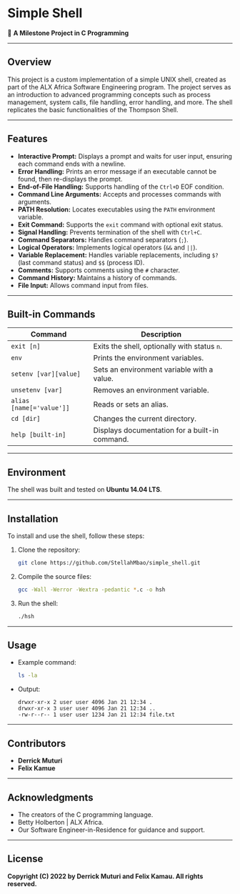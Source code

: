 # Simple Shell

🚀 **A Milestone Project in C Programming**  

---

## **Overview**

This project is a custom implementation of a simple UNIX shell, created as part of the ALX Africa Software Engineering program. The project serves as an introduction to advanced programming concepts such as process management, system calls, file handling, error handling, and more. The shell replicates the basic functionalities of the Thompson Shell.

---

## **Features**

- **Interactive Prompt:** Displays a prompt and waits for user input, ensuring each command ends with a newline.
- **Error Handling:** Prints an error message if an executable cannot be found, then re-displays the prompt.
- **End-of-File Handling:** Supports handling of the `Ctrl+D` EOF condition.
- **Command Line Arguments:** Accepts and processes commands with arguments.
- **PATH Resolution:** Locates executables using the `PATH` environment variable.
- **Exit Command:** Supports the `exit` command with optional exit status.
- **Signal Handling:** Prevents termination of the shell with `Ctrl+C`.
- **Command Separators:** Handles command separators (`;`).
- **Logical Operators:** Implements logical operators (`&&` and `||`).
- **Variable Replacement:** Handles variable replacements, including `$?` (last command status) and `$$` (process ID).
- **Comments:** Supports comments using the `#` character.
- **Command History:** Maintains a history of commands.
- **File Input:** Allows command input from files.

---

## **Built-in Commands**

| Command            | Description                                           |
|--------------------|-------------------------------------------------------|
| `exit [n]`         | Exits the shell, optionally with status `n`.          |
| `env`              | Prints the environment variables.                    |
| `setenv [var][value]` | Sets an environment variable with a value.         |
| `unsetenv [var]`   | Removes an environment variable.                     |
| `alias [name[='value']]` | Reads or sets an alias.                        |
| `cd [dir]`         | Changes the current directory.                       |
| `help [built-in]`  | Displays documentation for a built-in command.       |

---

## **Environment**

The shell was built and tested on **Ubuntu 14.04 LTS**.

---

## **Installation**

To install and use the shell, follow these steps:

1. Clone the repository:
   ```bash
   git clone https://github.com/StellahMbao/simple_shell.git
   ```

2. Compile the source files:
   ```bash
   gcc -Wall -Werror -Wextra -pedantic *.c -o hsh
   ```

3. Run the shell:
   ```bash
   ./hsh
   ```

---

## **Usage**

- Example command:
  ```bash
  ls -la
  ```
- Output:
  ```
  drwxr-xr-x 2 user user 4096 Jan 21 12:34 .
  drwxr-xr-x 3 user user 4096 Jan 21 12:34 ..
  -rw-r--r-- 1 user user 1234 Jan 21 12:34 file.txt
  ```

---

## **Contributors**

- **Derrick Muturi**  
- **Felix Kamue**

---

## **Acknowledgments**

- The creators of the C programming language.  
- Betty Holberton | ALX Africa.  
- Our Software Engineer-in-Residence for guidance and support.

---

## **License**

**Copyright (C) 2022 by Derrick Muturi and Felix Kamau. All rights reserved.**
